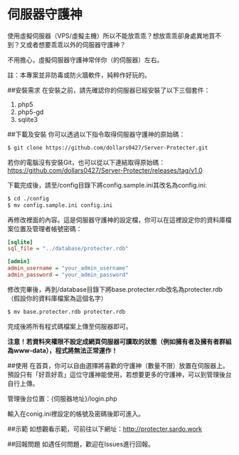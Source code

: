 # 伺服器守護神

使用虛擬伺服器（VPS/虛擬主機）所以不能放乖乖？想放乖乖卻身處異地買不到？又或者想要乖乖以外的伺服器守護神？

不用擔心，虛擬伺服器守護神常伴你（的伺服器）左右。

註：本專案並非防毒或防火牆軟件，純粹作好玩的。

##安裝需求
在安裝之前，請先確認你的伺服器已經安裝了以下三個套件：

1. php5
2. php5-gd
3. sqlite3

##下載及安裝
你可以透過以下指令取得伺服器守護神的原始碼：

```bash
$ git clone https://github.com/dollars0427/Server-Protecter.git
```

若你的電腦沒有安裝Git，也可以從以下連結取得原始碼：
https://github.com/dollars0427/Server-Protecter/releases/tag/v1.0

下載完成後，請至/config目錄下將config.sample.ini其改名為config.ini:

```bash
$ cd ./config
$ mv config.sample.ini config.ini
```

再修改裡面的內容。這是伺服器守護神的設定檔，你可以在這裡設定你的資料庫檔案位置及管理者帳號密碼：

```ini
[sqlite]
sql_file = "../database/protecter.rdb"

[admin]
admin_username = "your_admin_username"
admin_password = "your_admin_password"
```

修改完畢後，再到/database目錄下將base.protecter.rdb改名為protecter.rdb（假設你的資料庫檔案為這個名字）

```bash
$ mv base.protecter.rdb protecter.rdb
```

完成後將所有程式碼檔案上傳至伺服器即可。

**注意！若資料夾權限不設定成網頁伺服器可讀取的狀態（例如擁有者及擁有者群組為www-data），程式將無法正常運作！**

##使用
在首頁，你可以自由選擇將喜歡的守護神（數量不限）放置在伺服器上。預設只有「好乖好乖」這位守護神能使用，若想要更多的守護神，可以到管理後台自行上傳。

管理後台位置：{伺服器地址}/login.php

輸入在conig.ini裡設定的帳號及密碼後即可進入。

##示範
如想觀看示範，可前往以下網址：http://protecter.sardo.work

##回報問題
如遇任何問題，歡迎在Issues進行回報。

